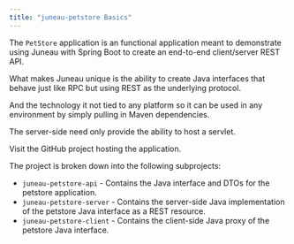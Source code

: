 ```yaml
---
title: "juneau-petstore Basics"
---
```


The `PetStore` application is an functional application meant to demonstrate using Juneau with Spring Boot to create an
end-to-end client/server REST API.

What makes Juneau unique is the ability to create Java interfaces that behave just like RPC but using REST as the
underlying protocol.

And the technology it not tied to any platform so it can be used in any environment by simply pulling in Maven
dependencies.

The server-side need only provide the ability to host a servlet.

Visit the GitHub project hosting the application.

The project is broken down into the following subprojects:

- `juneau-petstore-api` - Contains the Java interface and DTOs for the petstore application.
- `juneau-petstore-server` - Contains the server-side Java implementation of the petstore Java interface as a REST resource.
- `juneau-petstore-client` - Contains the client-side Java proxy of the petstore Java interface.